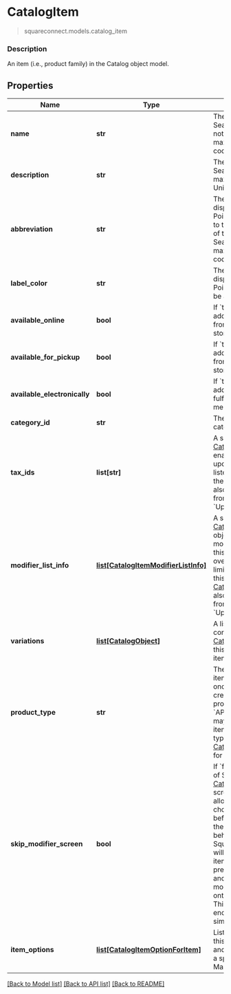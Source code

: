 # CatalogItem
> squareconnect.models.catalog_item

### Description

An item (i.e., product family) in the Catalog object model.

## Properties
Name | Type | Description | Notes
------------ | ------------- | ------------- | -------------
**name** | **str** | The item&#39;s name. Searchable. This field must not be empty. This field has max length of 512 Unicode code points. | [optional] 
**description** | **str** | The item&#39;s description. Searchable. This field has max length of 4096 Unicode code points. | [optional] 
**abbreviation** | **str** | The text of the item&#39;s display label in the Square Point of Sale app. Only up to the first five characters of the string are used. Searchable. This field has max length of 24 Unicode code points. | [optional] 
**label_color** | **str** | The color of the item&#39;s display label in the Square Point of Sale app. This must be a valid hex color code. | [optional] 
**available_online** | **bool** | If &#x60;true&#x60;, the item can be added to shipping orders from the merchant&#39;s online store. | [optional] 
**available_for_pickup** | **bool** | If &#x60;true&#x60;, the item can be added to pickup orders from the merchant&#39;s online store. | [optional] 
**available_electronically** | **bool** | If &#x60;true&#x60;, the item can be added to electronically fulfilled orders from the merchant&#39;s online store. | [optional] 
**category_id** | **str** | The ID of the item&#39;s category, if any. | [optional] 
**tax_ids** | **list[str]** | A set of IDs indicating the [CatalogTax](#type-catalogtax)es that are enabled for this item. When updating an item, any taxes listed here will be added to the item. [CatalogTax](#type-catalogtax)es may also be added to or deleted from an item using &#x60;UpdateItemTaxes&#x60;. | [optional] 
**modifier_list_info** | [**list[CatalogItemModifierListInfo]**](CatalogItemModifierListInfo.md) | A set of [CatalogItemModifierListInfo](#type-catalogitemmodifierlistinfo) objects representing the modifier lists that apply to this item, along with the overrides and min and max limits that are specific to this item. [CatalogModifierList](#type-catalogmodifierlist)s may also be added to or deleted from an item using &#x60;UpdateItemModifierLists&#x60;. | [optional] 
**variations** | [**list[CatalogObject]**](CatalogObject.md) | A list of [CatalogObject](#type-catalogobject)s containing the [CatalogItemVariation](#type-catalogitemvariation)s for this item.  Maximum: 250 item variations | [optional] 
**product_type** | **str** | The product type of the item. May not be changed once an item has been created.  Only items of product type &#x60;REGULAR&#x60; or &#x60;APPOINTMENTS_SERVICE&#x60; may be created by this API; items with other product types are read-only. See [CatalogItemProductType](#type-catalogitemproducttype) for possible values | [optional] 
**skip_modifier_screen** | **bool** | If &#x60;false&#x60;, the Square Point of Sale app will present the [CatalogItem](#type-catalogitem)&#39;s details screen immediately, allowing the merchant to choose [CatalogModifier](#type-catalogmodifier)s before adding the item to the cart.  This is the default behavior.  If &#x60;true&#x60;, the Square Point of Sale app will immediately add the item to the cart with the pre-selected modifiers, and merchants can edit modifiers by drilling down onto the item&#39;s details.  Third-party clients are encouraged to implement similar behaviors. | [optional] 
**item_options** | [**list[CatalogItemOptionForItem]**](CatalogItemOptionForItem.md) | List of item options IDs for this item. Used to manage and group item variations in a specified order.  Maximum: 6 item options. | [optional] 

[[Back to Model list]](../README.md#documentation-for-models) [[Back to API list]](../README.md#documentation-for-api-endpoints) [[Back to README]](../README.md)


